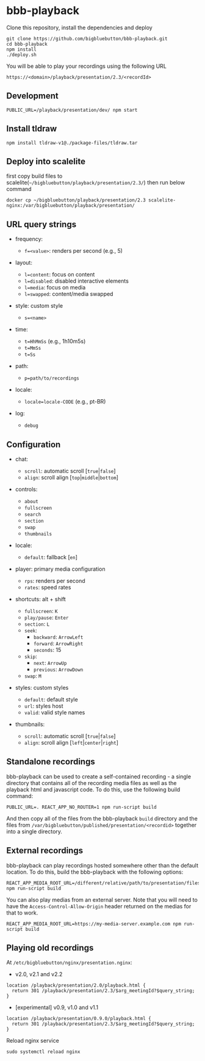# bbb-playback

Clone this repository, install the dependencies and deploy
```
git clone https://github.com/bigbluebutton/bbb-playback.git
cd bbb-playback
npm install
./deploy.sh
```

You will be able to play your recordings using the following URL
```
https://<domain>/playback/presentation/2.3/<recordId>
```

## Development
```
PUBLIC_URL=/playback/presentation/dev/ npm start
```

## Install tldraw
```
npm install tldraw-v1@./package-files/tldraw.tar
```

## Deploy into scalelite
first copy build files to scalelite(`~/bigbluebutton/playback/presentation/2.3/`) then run below command
```
docker cp ~/bigbluebutton/playback/presentation/2.3 scalelite-nginx:/var/bigbluebutton/playback/presentation/
```


## URL query strings

- frequency:
  - `f=<value>`: renders per second (e.g., 5)

- layout:
  - `l=content`: focus on content
  - `l=disabled`: disabled interactive elements
  - `l=media`: focus on media
  - `l=swapped`: content/media swapped

- style: custom style
  - `s=<name>`

- time:
  - `t=HhMmSs` (e.g., 1h10m5s)
  - `t=MmSs`
  - `t=Ss`

- path:
  - `p=path/to/recordings`

- locale:
  - `locale=locale-CODE` (e.g., pt-BR)

- log:
  - `debug`

## Configuration

- chat:
  - `scroll`: automatic scroll [`true`|`false`]
  - `align`: scroll align [`top`|`middle`|`bottom`]

- controls:
  - `about`
  - `fullscreen`
  - `search`
  - `section`
  - `swap`
  - `thumbnails`

- locale:
  - `default`: fallback [`en`]

- player: primary media configuration
  - `rps`: renders per second
  - `rates`: speed rates

- shortcuts: alt + shift
  - `fullscreen`: `K`
  - `play/pause`: `Enter`
  - `section`: `L`
  - `seek`:
    - `backward`: `ArrowLeft`
    - `forward`: `ArrowRight`
    - `seconds`: 15
  - `skip`:
    - `next`: `ArrowUp`
    - `previous`: `ArrowDown`
  - `swap`: `M`

- styles: custom styles
  - `default`: default style
  - `url`: styles host
  - `valid`: valid style names

- thumbnails:
  - `scroll`: automatic scroll [`true`|`false`]
  - `align`: scroll align [`left`|`center`|`right`]

## Standalone recordings

bbb-playback can be used to create a self-contained recording - a single directory that contains all of the recording media files as well as the playback html and javascript code. To do this, use the following build command:
```
PUBLIC_URL=. REACT_APP_NO_ROUTER=1 npm run-script build
```
And then copy all of the files from the bbb-playback `build` directory and the files from `/var/bigbluebutton/published/presentation/<recordid>` together into a single directory.

## External recordings

bbb-playback can play recordings hosted somewhere other than the default location. To do this, build the bbb-playback with the following options:
```
REACT_APP_MEDIA_ROOT_URL=/different/relative/path/to/presentation/files npm run-script build
```
You can also play medias from an external server. Note that you will need to have the `Access-Control-Allow-Origin` header returned on the medias for that to work.
```
REACT_APP_MEDIA_ROOT_URL=https://my-media-server.example.com npm run-script build
```

## Playing old recordings

At `/etc/bigbluebutton/nginx/presentation.nginx`:

 - v2.0, v2.1 and v2.2
```
location /playback/presentation/2.0/playback.html {
  return 301 /playback/presentation/2.3/$arg_meetingId?$query_string;
}
```
 - [experimental] v0.9, v1.0 and v1.1
```
location /playback/presentation/0.9.0/playback.html {
  return 301 /playback/presentation/2.3/$arg_meetingId?$query_string;
}
```

Reload nginx service
```
sudo systemctl reload nginx
```
